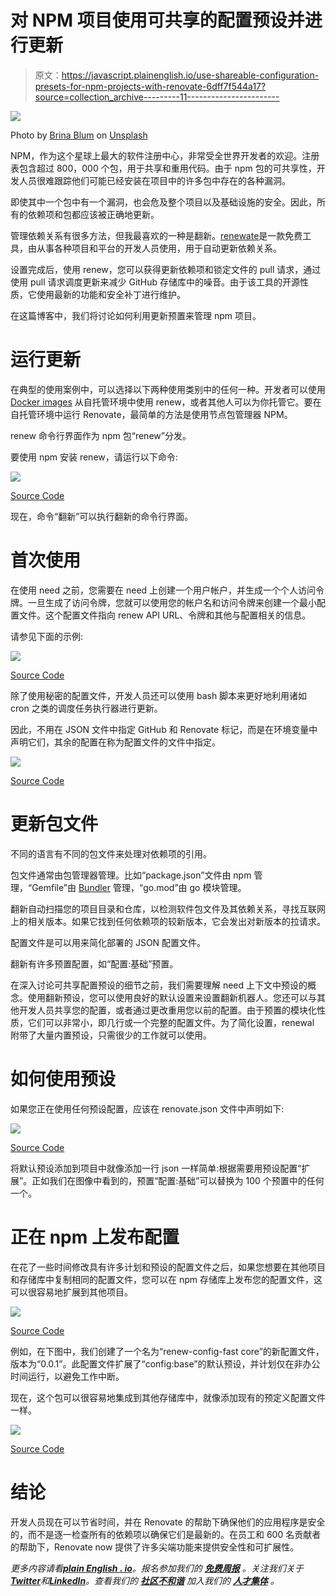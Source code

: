 # 对 NPM 项目使用可共享的配置预设并进行更新

> 原文：<https://javascript.plainenglish.io/use-shareable-configuration-presets-for-npm-projects-with-renovate-6dff7f544a17?source=collection_archive---------11----------------------->

![](img/c4dc36a69b3b646e094b73cd78b6a72c.png)

Photo by [Brina Blum](https://unsplash.com/@brina_blum?utm_source=medium&utm_medium=referral) on [Unsplash](https://unsplash.com?utm_source=medium&utm_medium=referral)

NPM，作为这个星球上最大的软件注册中心，非常受全世界开发者的欢迎。注册表包含超过 800，000 个包，用于共享和重用代码。由于 npm 包的可共享性，开发人员很难跟踪他们可能已经安装在项目中的许多包中存在的各种漏洞。

即使其中一个包中有一个漏洞，也会危及整个项目以及基础设施的安全。因此，所有的依赖项和包都应该被正确地更新。

管理依赖关系有很多方法，但我最喜欢的一种是翻新。[renewate](https://github.com/marketplace/renovate)是一款免费工具，由从事各种项目和平台的开发人员使用，用于自动更新依赖关系。

设置完成后，使用 renew，您可以获得更新依赖项和锁定文件的 pull 请求，通过使用 pull 请求调度更新来减少 GitHub 存储库中的噪音。由于该工具的开源性质，它使用最新的功能和安全补丁进行维护。

在这篇博客中，我们将讨论如何利用更新预置来管理 npm 项目。

# 运行更新

在典型的使用案例中，可以选择以下两种使用类别中的任何一种。开发者可以使用 [Docker images](https://docs.docker.com/engine/reference/commandline/images/) 从自托管环境中使用 renew，或者其他人可以为你托管它。要在自托管环境中运行 Renovate，最简单的方法是使用节点包管理器 NPM。

renew 命令行界面作为 npm 包“renew”分发。

要使用 npm 安装 renew，请运行以下命令:

![](img/da707af024150ff8be42a6b145e2d32d.png)

[Source Code](https://carbon.now.sh/?bg=rgba%28171%2C+184%2C+195%2C+1%29&t=seti&wt=none&l=application%2Fx-sh&width=680&ds=true&dsyoff=20px&dsblur=68px&wc=true&wa=true&pv=56px&ph=56px&ln=false&fl=1&fm=Hack&fs=14px&lh=133%25&si=false&es=2x&wm=false&code=npm%2520install%2520-g%2520renovate)

现在，命令“翻新”可以执行翻新的命令行界面。

# 首次使用

在使用 need 之前，您需要在 need 上创建一个用户帐户，并生成一个个人访问令牌。一旦生成了访问令牌，您就可以使用您的帐户名和访问令牌来创建一个最小配置文件。这个配置文件指向 renew API URL、令牌和其他与配置相关的信息。

请参见下面的示例:

![](img/1d66b3d8f4a2ae8c0ccc4dc999e961d2.png)

[Source Code](https://carbon.now.sh/?bg=rgba%28171%2C+184%2C+195%2C+1%29&t=seti&wt=none&l=application%2Fjson&width=680&ds=true&dsyoff=20px&dsblur=68px&wc=true&wa=true&pv=56px&ph=56px&ln=false&fl=1&fm=Hack&fs=14px&lh=133%25&si=false&es=2x&wm=false&code=module.exports%2520%253D%2520%257B%250A%2520%2520endpoint%253A%2520%27https%253A%252F%252Fself-hosted.gitlab%252Fapi%252Fv4%252F%27%252C%250A%2520%2520token%253A%2520%27**gitlab_token**%27%252C%250A%2520%2520platform%253A%2520%27gitlab%27%252C%250A%2520%2520onboardingConfig%253A%2520%257B%250A%2520%2520%2520%2520extends%253A%2520%255B%27config%253Abase%27%255D%252C%250A%2520%2520%257D%252C%250A%2520%2520repositories%253A%2520%255B%27username%252Frepo%27%252C%2520%27orgname%252Frepo%27%255D%252C%250A%257D%253B%250A)

除了使用秘密的配置文件，开发人员还可以使用 bash 脚本来更好地利用诸如 cron 之类的调度任务执行器进行更新。

因此，不用在 JSON 文件中指定 GitHub 和 Renovate 标记，而是在环境变量中声明它们，其余的配置在称为配置文件的文件中指定。

![](img/dffe640fff5aef15638d12055c1dca28.png)

[Source Code](https://carbon.now.sh/?bg=rgba%28171%2C+184%2C+195%2C+1%29&t=seti&wt=none&l=application%2Fx-sh&width=680&ds=true&dsyoff=20px&dsblur=68px&wc=true&wa=true&pv=56px&ph=56px&ln=false&fl=1&fm=Hack&fs=14px&lh=133%25&si=false&es=2x&wm=false&code=%2523%21%252Fbin%252Fbash%250A%250Aexport%2520PATH%253D%2522%252Fhome%252Fuser%252F.yarn%252Fbin%253A%252Fusr%252Fbin%253A%252Fusr%252Flocal%252Fsbin%253A%252Fusr%252Flocal%252Fbin%253A%252Fusr%252Fsbin%253A%252Fusr%252Fbin%253A%252Fsbin%253A%252Fbin%253A%2524PATH%2522%250Aexport%2520RENOVATE_CONFIG_FILE%253D%2522%252Fhome%252Fuser%252Frenovate-config.js%2522%250Aexport%2520RENOVATE_TOKEN%253D%2522**some-token**%2522%2520%2523%2520GitHub%252C%2520GitLab%252C%2520Azure%2520DevOps%250Aexport%2520GITHUB_COM_TOKEN%253D%2522**github-token**%2522%2520%2523%2520Delete%2520this%2520if%2520using%2520github.com%250A%250A%2523%2520Renovate%250Arenovate%250A)

# 更新包文件

不同的语言有不同的包文件来处理对依赖项的引用。

包文件通常由包管理器管理。比如“package.json”文件由 npm 管理，“Gemfile”由 [Bundler](https://bundler.io/) 管理，“go.mod”由 go 模块管理。

翻新自动扫描您的项目目录和仓库，以检测软件包文件及其依赖关系，寻找互联网上的相关版本。如果它找到任何依赖项的较新版本，它会发出对新版本的拉请求。

配置文件是可以用来简化部署的 JSON 配置文件。

翻新有许多预置配置，如“配置:基础”预置。

在深入讨论可共享配置预设的细节之前，我们需要理解 need 上下文中预设的概念。使用翻新预设，您可以使用良好的默认设置来设置翻新机器人。您还可以与其他开发人员共享您的配置，或者通过更改重用您以前的配置。由于预置的模块化性质，它们可以非常小，即几行或一个完整的配置文件。为了简化设置，renewal 附带了大量内置预设，只需很少的工作就可以使用。

# 如何使用预设

如果您正在使用任何预设配置，应该在 renovate.json 文件中声明如下:

![](img/63a2f7fdd0e829e254468dfb90873004.png)

[Source Code](https://carbon.now.sh/?bg=rgba%28171%2C+184%2C+195%2C+1%29&t=seti&wt=none&l=python&width=680&ds=true&dsyoff=20px&dsblur=68px&wc=true&wa=true&pv=56px&ph=56px&ln=false&fl=1&fm=Hack&fs=14px&lh=133%25&si=false&es=2x&wm=false&code=%257B%250A%2520%2520%2522extends%2522%253A%2520%255B%2522config%253Abase%2522%255D%250A%257D%250A)

将默认预设添加到项目中就像添加一行 json 一样简单:根据需要用预设配置“扩展”。正如我们在图像中看到的，预置“配置:基础”可以替换为 100 个预置中的任何一个。

# 正在 npm 上发布配置

在花了一些时间修改具有许多计划和预设的配置文件之后，如果您想要在其他项目和存储库中复制相同的配置文件，您可以在 npm 存储库上发布您的配置文件，这可以很容易地扩展到其他项目。

![](img/d4192155ba6055c49d5ac12ec9b6daea.png)

[Source Code](https://carbon.now.sh/?bg=rgba%28171%2C+184%2C+195%2C+1%29&t=seti&wt=none&l=application%2Fjson&width=680&ds=true&dsyoff=20px&dsblur=68px&wc=true&wa=true&pv=56px&ph=56px&ln=false&fl=1&fm=Hack&fs=14px&lh=133%25&si=false&es=2x&wm=false&code=%257B%250A%2520%2520%2522name%2522%253A%2520%2522renovate-config-fastcore%2522%252C%250A%2520%2520%2522version%2522%253A%2520%25220.0.1%2522%252C%250A%2520%2520%2522renovate-config%2522%253A%2520%257B%250A%2520%2520%2520%2520%2522default%2522%253A%2520%257B%250A%2520%2520%2520%2520%2520%2520%2522extends%2522%253A%2520%255B%2522config%253Abase%2522%252C%2520%2522schedule%253AnonOfficeHours%2522%255D%250A%2520%2520%2520%2520%257D%250A%2520%2520%257D%250A%257D%250A)

例如，在下图中，我们创建了一个名为“renew-config-fast core”的新配置文件，版本为“0.0.1”。此配置文件扩展了“config:base”的默认预设，并计划仅在非办公时间运行，以避免工作中断。

现在，这个包可以很容易地集成到其他存储库中，就像添加现有的预定义配置文件一样。

![](img/f07246450716fc19d8419cbf541fa7e0.png)

[Source Code](https://carbon.now.sh/?bg=rgba%28171%2C+184%2C+195%2C+1%29&t=seti&wt=none&l=application%2Fjson&width=680&ds=true&dsyoff=20px&dsblur=68px&wc=true&wa=true&pv=56px&ph=56px&ln=false&fl=1&fm=Hack&fs=14px&lh=133%25&si=false&es=2x&wm=false&code=%257B%250A%2520%2520%2522extends%2522%253A%2520%255B%2522fastcore%2522%255D%250A%257D%250A)

# 结论

开发人员现在可以节省时间，并在 Renovate 的帮助下确保他们的应用程序是安全的，而不是逐一检查所有的依赖项以确保它们是最新的。在员工和 600 名贡献者的帮助下，Renovate now 提供了许多尖端功能来提供安全性和可扩展性。

*更多内容请看*[***plain English . io***](https://plainenglish.io/)*。报名参加我们的* [***免费周报***](http://newsletter.plainenglish.io/) *。关注我们关于*[***Twitter***](https://twitter.com/inPlainEngHQ)*和*[***LinkedIn***](https://www.linkedin.com/company/inplainenglish/)*。查看我们的* [***社区不和谐***](https://discord.gg/GtDtUAvyhW) *加入我们的* [***人才集体***](https://inplainenglish.pallet.com/talent/welcome) *。*